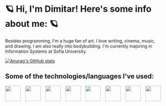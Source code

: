# 🪐 Hi, I'm Dimitar! Here's some info about me: 🪐

Besides programming, I'm a huge fan of art. I love writing, cinema, music, and drawing. I am also really into bodybuilding. I'm currently majoring in Information Systems at Sofia University.

[![Anurag's GitHub stats](https://github-readme-stats.vercel.app/api?username=dimitarm45&show_icons=true&theme=dracula)](https://github.com/anuraghazra/github-readme-stats)  

## Some of the technologies/languages I've used:
<div style="display: flex; flex-direction: row; align-items: center; justify-content: space-between;">
    <img style="width: 50px;height: auto; margin-bottom: 10px;" src="https://cdn.jsdelivr.net/gh/devicons/devicon@latest/icons/dotnetcore/dotnetcore-original.svg" />
    <img style="width: 50px;height: auto; margin-bottom: 10px;" src="https://cdn.jsdelivr.net/gh/devicons/devicon@latest/icons/cplusplus/cplusplus-original.svg" />
    <img style="width: 50px;height: auto; margin-bottom: 10px;" src="https://cdn.jsdelivr.net/gh/devicons/devicon@latest/icons/javascript/javascript-original.svg" />
    <img style="width: 50px;height: auto; margin-bottom: 10px;" src="https://cdn.jsdelivr.net/gh/devicons/devicon@latest/icons/typescript/typescript-original.svg" />
    <img style="width: 50px;height: auto; margin-bottom: 10px;" src="https://cdn.jsdelivr.net/gh/devicons/devicon@latest/icons/haskell/haskell-original.svg" />                      
    <img style="width: 50px;height: auto; margin-bottom: 10px;" src="https://cdn.jsdelivr.net/gh/devicons/devicon@latest/icons/microsoftsqlserver/microsoftsqlserver-original.svg" />
    <img style="width: 50px;height: auto; margin-bottom: 10px;" src="https://cdn.jsdelivr.net/gh/devicons/devicon@latest/icons/terraform/terraform-original.svg" />
    <img style="width: 50px;height: auto; margin-bottom: 10px;" src="https://cdn.jsdelivr.net/gh/devicons/devicon@latest/icons/azure/azure-original.svg" />
</div>

